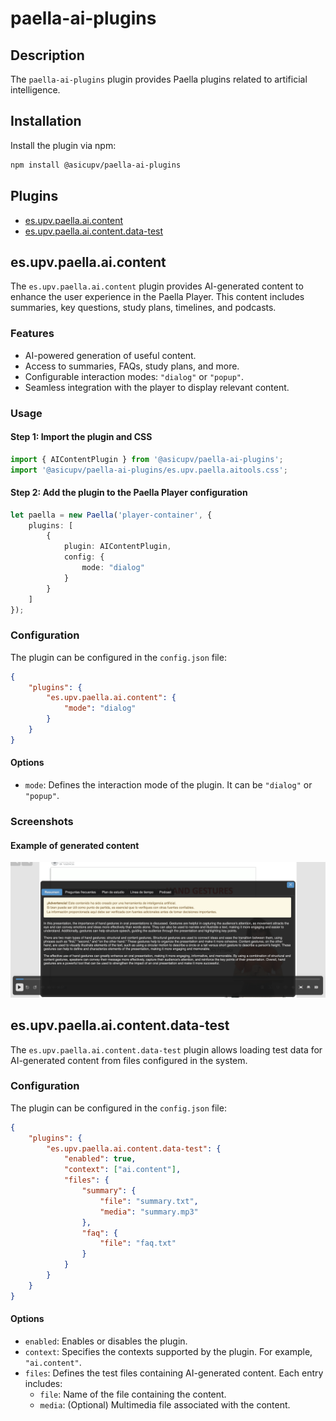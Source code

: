 # paella-ai-plugins

## Description

The `paella-ai-plugins` plugin provides Paella plugins related to artificial intelligence.

## Installation

Install the plugin via npm:

```bash
npm install @asicupv/paella-ai-plugins
```

## Plugins

- [es.upv.paella.ai.content](#esupvpaellaaicontent)
- [es.upv.paella.ai.content.data-test](#esupvpaellaaicontentdata-test)

## es.upv.paella.ai.content

The `es.upv.paella.ai.content` plugin provides AI-generated content to enhance the user experience in the Paella Player. This content includes summaries, key questions, study plans, timelines, and podcasts.

### Features

- AI-powered generation of useful content.
- Access to summaries, FAQs, study plans, and more.
- Configurable interaction modes: `"dialog"` or `"popup"`.
- Seamless integration with the player to display relevant content.

### Usage

#### Step 1: Import the plugin and CSS

```typescript
import { AIContentPlugin } from '@asicupv/paella-ai-plugins';
import '@asicupv/paella-ai-plugins/es.upv.paella.aitools.css';
```

#### Step 2: Add the plugin to the Paella Player configuration

```typescript
let paella = new Paella('player-container', {
    plugins: [
        {
            plugin: AIContentPlugin,
            config: {
                mode: "dialog"
            }
        }
    ]
});
```

### Configuration

The plugin can be configured in the `config.json` file:

```json
{
    "plugins": {
        "es.upv.paella.ai.content": {
            "mode": "dialog"
        }
    }
}
```

#### Options

- `mode`: Defines the interaction mode of the plugin. It can be `"dialog"` or `"popup"`.

### Screenshots

#### Example of generated content
![ai_content_example.png](ai_content_example.png)

## es.upv.paella.ai.content.data-test

The `es.upv.paella.ai.content.data-test` plugin allows loading test data for AI-generated content from files configured in the system.

### Configuration

The plugin can be configured in the `config.json` file:

```json
{
    "plugins": {
        "es.upv.paella.ai.content.data-test": {
            "enabled": true,
            "context": ["ai.content"],
            "files": {
                "summary": {
                    "file": "summary.txt",
                    "media": "summary.mp3"
                },
                "faq": {
                    "file": "faq.txt"
                }
            }
        }
    }
}
```

#### Options

- `enabled`: Enables or disables the plugin.
- `context`: Specifies the contexts supported by the plugin. For example, `"ai.content"`.
- `files`: Defines the test files containing AI-generated content. Each entry includes:
  - `file`: Name of the file containing the content.
  - `media`: (Optional) Multimedia file associated with the content.